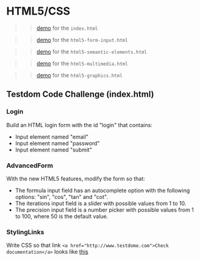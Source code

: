 # HTML5/CSS

>>[demo](https://plnkr.co/edit/ZiSUCqp1RaMeI4UtTILw?p=preview) for the `index.html`

>>[demo](https://plnkr.co/edit/XPvz00gCLZu2CdY1D5x1?p=preview) for the `html5-form-input.html`

>>[demo](https://plnkr.co/edit/bVWN2dBrHl7PVKSUPAte?p=preview) for the `html5-semantic-elements.html`

>>[demo](https://plnkr.co/edit/AigtB7ttl8vy8ET2ErmI?p=preview) for the `html5-multimedia.html`

>>[demo](https://plnkr.co/edit/FtbnLAOh6FZkM7EL2RC1?p=preview) for the `html5-graphics.html`


## Testdom Code Challenge (index.html)

### Login

Build an HTML login form with the id "login" that contains:

- Input element named "email"
- Input element named "password"
- Input element named "submit"



### AdvancedForm

With the new HTML5 features, modify the form so that:

- The formula input field has an autocomplete option with the following options: "sin", "cos", "tan" and "cot".
- The iterations input field is a slider with possible values from 1 to 10.
- The precision input field is a number picker with possible values from 1 to 100, where 50 is the default value.



### StylingLinks

Write CSS so that link `<a href="http://www.testdome.com">Check documentation</a>` looks like [this](https://www.testdome.com/Files/Images/Questions/3737/cd195c17-9eb4-4c4b-a929-d44106d8f020.png)
